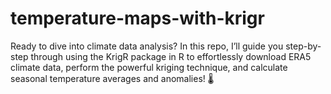 # temperature-maps-with-krigr
Ready to dive into climate data analysis? In this repo, I’ll guide you step-by-step through using the KrigR package in R to effortlessly download ERA5 climate data, perform the powerful kriging technique, and calculate seasonal temperature averages and anomalies! 🌡️ 
